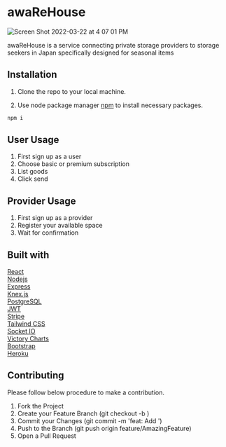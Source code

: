 # awaReHouse
![Screen Shot 2022-03-22 at 4 07 01 PM](https://user-images.githubusercontent.com/81348589/159426420-26586db0-d53a-45da-aa35-f9b3a0516038.png)


 awaReHouse is a service connecting private storage providers to storage seekers in Japan specifically designed for seasonal items

## Installation

1. Clone the repo to your local machine.

2. Use node package manager [npm](https://www.npmjs.com/) to install necessary packages.

```bash
npm i
```


## User Usage
1. First sign up as a user
2. Choose basic or premium subscription
3. List goods
4. Click send
## Provider Usage
1. First sign up as a provider
2. Register your available space
3. Wait for confirmation


## Built with
[React](https://reactjs.org/)<br/>
[Nodejs](https://nodejs.org/en/)<br/>
[Express](https://expressjs.com/)<br/>
[Knex.js](https://knexjs.org/)<br/>
[PostgreSQL](https://www.postgresql.org/docs/)<br/>
[JWT](https://jwt.io)<br/>
[Stripe](https://stripe.com/docs/api/)<br/>
[Tailwind CSS](https://tailwindcss.com)<br/>
[Socket IO](https://socket.io)<br/>
[Victory Charts](https://formidable.com/open-source/victory/)<br/>
[Bootstrap](https://getbootstrap.com)<br/>
[Heroku](https://www.heroku.com)


## Contributing

Please follow below procedure to make a contribution.

1. Fork the Project
2. Create your Feature Branch (git checkout -b <featurename>)
3. Commit your Changes (git commit -m 'feat: Add <featurename>')
4. Push to the Branch (git push origin feature/AmazingFeature)
5. Open a Pull Request
